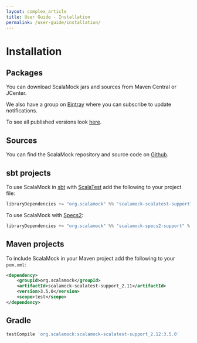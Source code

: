 ```yaml
---
layout: complex_article
title: User Guide - Installation
permalink: /user-guide/installation/
---
```


# Installation

## Packages 

You can download ScalaMock jars and sources from Maven Central or JCenter.

We also have a group on [Bintray](https://bintray.com/scalamock) where you can subscribe to update notifications.

To see all published versions look [here](http://search.maven.org/#search%7Cga%7C1%7Cg%3A%22org.scalamock%22%20scalatest-support).

## Sources

You can find the ScalaMock repository and source code on [Github](https://github.com/paulbutcher/ScalaMock).

## sbt projects

To use ScalaMock in [sbt](http://www.scala-sbt.org/) with [ScalaTest](http://www.scalatest.org/) add the following to your project file:

```scala
libraryDependencies += "org.scalamock" %% "scalamock-scalatest-support" % "3.5.0" % Test
```

To use ScalaMock with [Specs2](http://etorreborre.github.com/specs2/):

```scala
libraryDependencies += "org.scalamock" %% "scalamock-specs2-support" % "3.5.0" % Test
```

## Maven projects

To include ScalaMock in your Maven project add the following to your `pom.xml`:

```xml
<dependency>
    <groupId>org.scalamock</groupId>
    <artifactId>scalamock-scalatest-support_2.11</artifactId>
    <version>3.5.0</version>
    <scope>test</scope>
</dependency>
```

## Gradle

```groovy
testCompile 'org.scalamock:scalamock-scalatest-support_2.12:3.5.0'
```
